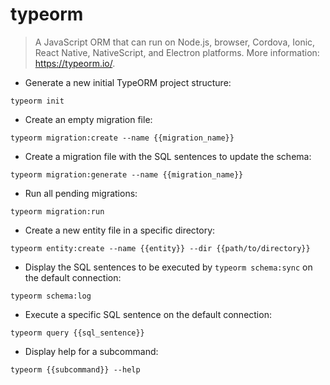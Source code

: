 # typeorm

> A JavaScript ORM that can run on Node.js, browser, Cordova, Ionic, React Native, NativeScript, and Electron platforms.
> More information: <https://typeorm.io/>.

- Generate a new initial TypeORM project structure:

`typeorm init`

- Create an empty migration file:

`typeorm migration:create --name {{migration_name}}`

- Create a migration file with the SQL sentences to update the schema:

`typeorm migration:generate --name {{migration_name}}`

- Run all pending migrations:

`typeorm migration:run`

- Create a new entity file in a specific directory:

`typeorm entity:create --name {{entity}} --dir {{path/to/directory}}`

- Display the SQL sentences to be executed by `typeorm schema:sync` on the default connection:

`typeorm schema:log`

- Execute a specific SQL sentence on the default connection:

`typeorm query {{sql_sentence}}`

- Display help for a subcommand:

`typeorm {{subcommand}} --help`
